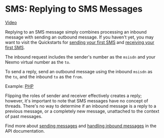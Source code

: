 # SMS: Replying to SMS Messages

[Video](https://vimeo.com/98325185)

Replying to an SMS message simply combines processing an inbound message with sending an outbound message. If you
haven't yet, you may want to visit the Quickstarts for [sending your first SMS][1] and [receiving your first SMS][2].

The inbound request includes the sender's number as the `msisdn` and your Nexmo virtual number as the `to`. 

To send a reply, send an outbound message using the inbound `msisdn` as the `to`, and the inbound `to` as the `from`. 

Example: [PHP](./php/reply.php)

Flipping the roles of sender and receiver effectively creates a reply; however, it's important to note that SMS messages 
have no concept of threads. There's no way to determine if an inbound message is a reply to a previous message, or a 
completely new message, unattached to the context of past messages.

Find more about [sending messages][3] and [handling inbound messages][4] in the API documentation.

[1]: ../send/
[2]: ../receive/
[3]: https://docs.nexmo.com/api-ref/sms-api/request
[4]: https://docs.nexmo.com/api-ref/sms-api/handle-inbound-message